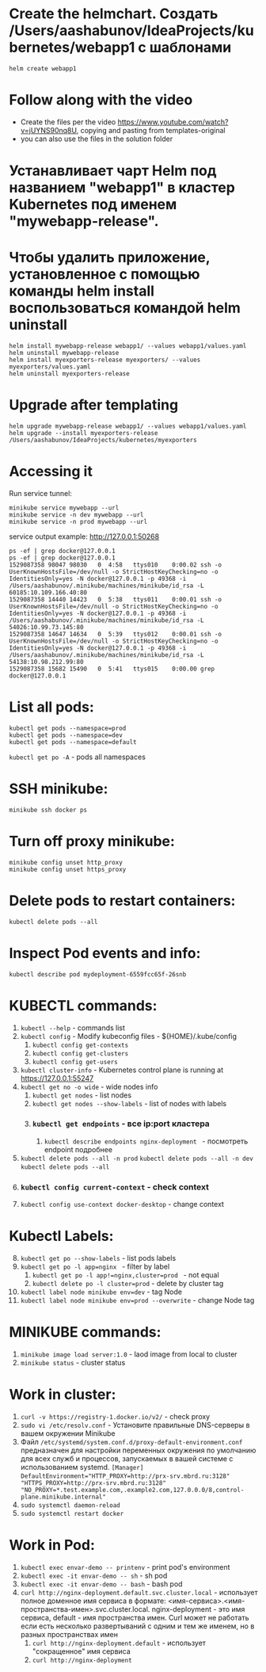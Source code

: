 # Create the helmchart. Создать /Users/aashabunov/IdeaProjects/kubernetes/webapp1 с шаблонами
```
helm create webapp1
```

# Follow along with the video
- Create the files per the video https://www.youtube.com/watch?v=jUYNS90nq8U, copying and pasting from templates-original
- you can also use the files in the solution folder

# Устанавливает чарт Helm под названием "webapp1" в кластер Kubernetes под именем "mywebapp-release".
# Чтобы удалить приложение, установленное с помощью команды helm install воспользоваться командой helm uninstall
```
helm install mywebapp-release webapp1/ --values webapp1/values.yaml
helm uninstall mywebapp-release
helm install myexporters-release myexporters/ --values myexporters/values.yaml
helm uninstall myexporters-release
```

# Upgrade after templating
```
helm upgrade mywebapp-release webapp1/ --values webapp1/values.yaml
helm upgrade --install myexporters-release /Users/aashabunov/IdeaProjects/kubernetes/myexporters
```

# Accessing it
Run service tunnel:
```
minikube service mywebapp --url
minikube service -n dev mywebapp --url
minikube service -n prod mywebapp --url
```
service output example: http://127.0.0.1:50268
```
ps -ef | grep docker@127.0.0.1
ps -ef | grep docker@127.0.0.1
1529087358 98047 98030   0  4:58   ttys010    0:00.02 ssh -o UserKnownHostsFile=/dev/null -o StrictHostKeyChecking=no -o IdentitiesOnly=yes -N docker@127.0.0.1 -p 49368 -i /Users/aashabunov/.minikube/machines/minikube/id_rsa -L 60185:10.109.166.40:80
1529087358 14440 14423   0  5:38   ttys011    0:00.01 ssh -o UserKnownHostsFile=/dev/null -o StrictHostKeyChecking=no -o IdentitiesOnly=yes -N docker@127.0.0.1 -p 49368 -i /Users/aashabunov/.minikube/machines/minikube/id_rsa -L 54026:10.99.73.145:80
1529087358 14647 14634   0  5:39   ttys012    0:00.01 ssh -o UserKnownHostsFile=/dev/null -o StrictHostKeyChecking=no -o IdentitiesOnly=yes -N docker@127.0.0.1 -p 49368 -i /Users/aashabunov/.minikube/machines/minikube/id_rsa -L 54138:10.98.212.99:80
1529087358 15682 15490   0  5:41   ttys015    0:00.00 grep docker@127.0.0.1
```

# List all pods:
```
kubectl get pods --namespace=prod
kubectl get pods --namespace=dev
kubectl get pods --namespace=default
```
`kubectl get po -A` - pods all namespaces

# SSH minikube:
```
minikube ssh docker ps
```

# Turn off proxy minikube:
```
minikube config unset http_proxy
minikube config unset https_proxy
```

# Delete pods to restart containers:
```
kubectl delete pods --all
```

# Inspect Pod events and info:
```
kubectl describe pod mydeployment-6559fcc65f-26snb
```

# KUBECTL commands:
1. `kubectl --help` - commands list
2. `kubectl config` - Modify kubeconfig files - ${HOME}/.kube/config
    1. `kubectl config get-contexts`
    2. `kubectl config get-clusters`
    3. `kubectl config get-users`
3. `kubectl cluster-info` - Kubernetes control plane is running at https://127.0.0.1:55247
4. `kubectl get no -o wide` - wide nodes info
    1. `kubectl get nodes` - list nodes
    2. `kubectl get nodes --show-labels` - list of nodes with labels
    3. ### `kubectl get endpoints` - все ip:port кластера
        1. `kubectl describe endpoints nginx-deployment ` - посмотреть endpoint подробнее
5. `kubectl delete pods --all -n prod`
    `kubectl delete pods --all -n dev`
    `kubectl delete pods --all`
6. ### `kubectl config current-context` - check context
7. `kubectl config use-context docker-desktop` - change context
# Kubectl Labels:
8. `kubectl get po --show-labels` - list pods labels
9. `kubectl get po -l app=nginx ` - filter by label
    1. `kubectl get po -l app!=nginx,cluster=prod ` - not equal
    2. `kubectl delete po -l cluster=prod` - delete by cluster tag
10. `kubectl label node minikube env=dev` - tag Node
11. `kubectl label node minikube env=prod --overwrite` - change Node tag


# MINIKUBE commands:
1. `minikube image load server:1.0` - laod image from local to cluster
2. `minikube status` - cluster status


# Work in cluster:
1. `curl -v https://registry-1.docker.io/v2/` - check proxy
2. `sudo vi /etc/resolv.conf` - Установите правильные DNS-серверы в вашем окружении Minikube
3. Файл `/etc/systemd/system.conf.d/proxy-default-environment.conf` предназначен для настройки переменных окружения по умолчанию для всех служб и процессов, запускаемых в вашей системе с использованием systemd.
    `[Manager]`
    `DefaultEnvironment="HTTP_PROXY=http://prx-srv.mbrd.ru:3128" "HTTPS_PROXY=http://prx-srv.mbrd.ru:3128" "NO_PROXY=*.test.example.com,.example2.com,127.0.0.0/8,control-plane.minikube.internal"`
4. `sudo systemctl daemon-reload`
5. `sudo systemctl restart docker`
# Work in Pod:
1. `kubectl exec envar-demo -- printenv` - print pod's environment
2. `kubectl exec -it envar-demo -- sh` - sh pod
3. `kubectl exec -it envar-demo -- bash` - bash pod
4. `curl http://nginx-deployment.default.svc.cluster.local` - использует полное доменное имя сервиса в формате:
<имя-сервиса>.<имя-пространства-имен>.svc.cluster.local.
nginx-deployment - это имя сервиса, default - имя пространства имен.
Curl может не работать если есть несколько развертываний с одним и тем же именем, но в разных пространствах имен
    1. `curl http://nginx-deployment.default` - использует "сокращенное" имя сервиса
    2. `curl http://nginx-deployment` 
